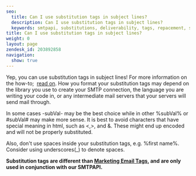 ```yaml
---
seo:
  title: Can I use substitution tags in subject lines?
  description: Can I use substitution tags in subject lines?
  keywords: smtpapi, substitutions, deliverability, tags, repacement, subvar, subject, x-smtpapi
title: Can I use substitution tags in subject lines?
weight: 0
layout: page
zendesk_id: 203892858
navigation:
  show: true
---
```


Yep,&nbsp;you can use substitution tags in subject lines! For more information on the how-to;&nbsp; [read on](https://sendgrid.com/docs/API_Reference/SMTP_API/substitution_tags.html).&nbsp;How you format your substitution tags may depend on the library you use to create your SMTP connection, the language you are writing your code in, or any intermediate mail servers that your servers will send mail through.

In some cases -subVal- may be the best choice while in other %subVal% or #subVal# may make more sense. It is best to avoid characters that have special meaning in html, such as <,>, and &. These might end up encoded and will not be properly substituted.

Also, don't use spaces inside your substitution tags, e.g. %first name%. Consider using underscores(\_) to denote spaces.

**Substitution tags are different than [Marketing Email Tags](https://sendgrid.com/docs/Marketing_Emails/tags.html), and are only used in conjunction with our SMTPAPI.&nbsp;**

